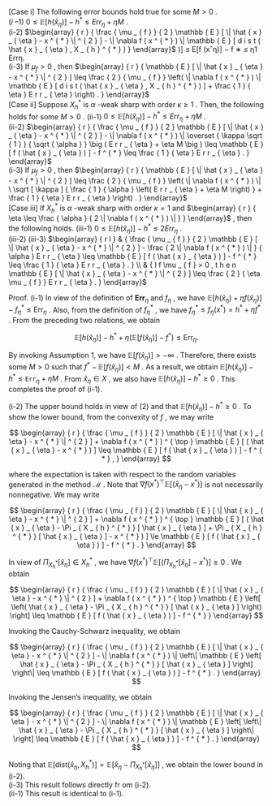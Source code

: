 [Case i] The following error bounds hold true for some $M > 0$ .   
$( i \ – 1 )$ $0 \leq \mathbb { E } [ h ( \hat { x } _ { \eta } ) ] - h ^ { * } \leq E r r _ { \eta } + \eta M$ .   
(i-2) $\begin{array} { r } { \frac { \mu _ { f } } { 2 } \mathbb { E } [ \| \hat { x } _ { \eta } - x ^ { * } \| ^ { 2 } ] - \| \nabla f ( x ^ { * } ) \| \mathbb { E } [ d i s t ( \hat { x } _ { \eta } , X _ { h } ^ { * } ) } \end{array}$ )] ≤ E[f (xˆη)] − f ∗ ≤ η1 Errη.   
(i-3) If $\mu _ { f } > 0$ , then $\begin{array} { r } { \mathbb { E } [ \| \hat { x } _ { \eta } - x ^ { * } \| ^ { 2 } ] \leq \frac { 2 } { \mu _ { f } } \left( \| \nabla f ( x ^ { * } ) \| \mathbb { E } [ d i s t ( \hat { x } _ { \eta } , X _ { h } ^ { * } ) ] + \frac { 1 } { \eta } E r r _ { \eta } \right) . } \end{array}$   
[Case ii] Suppose $X _ { h } ^ { * }$ is $\alpha$ -weak sharp with order $\kappa \geq 1$ . Then, the following holds for some $M > 0$ . (ii-1) $0 \leq \mathbb { E } [ h ( \hat { x } _ { \eta } ) ] - h ^ { * } \leq E r r _ { \eta } + \eta M$ .   
(ii-2) $\begin{array} { r } { \frac { \mu _ { f } } { 2 } \mathbb { E } [ \| \hat { x } _ { \eta } - x ^ { * } \| ^ { 2 } ] - \| \nabla f ( x ^ { * } ) \| \overset { \kappa \sqrt { 1 } } { \sqrt { \alpha } } \big ( E r r _ { \eta } + \eta M \big ) \leq \mathbb { E } [ f ( \hat { x } _ { \eta } ) ] - f ^ { * } \leq \frac { 1 } { \eta } E r r _ { \eta } . } \end{array}$   
(i-3) If $\mu _ { f } > 0$ , then $\begin{array} { r } { \mathbb { E } [ \| \hat { x } _ { \eta } - x ^ { * } \| ^ { 2 } ] \leq \frac { 2 } { \mu _ { f } } \left( \| \nabla f ( x ^ { * } ) \| \ \sqrt [ \kappa ] { \frac { 1 } { \alpha } \left( E r r _ { \eta } + \eta M \right) } + \frac { 1 } { \eta } E r r _ { \eta } \right) . } \end{array}$   
[Case iii] If $X _ { h } ^ { * }$ is $\alpha$ -weak sharp with order $\kappa = 1$ and $\begin{array} { r } { \eta \leq \frac { \alpha } { 2 \| \nabla f ( x ^ { * } ) \| } } \end{array}$ , then the following holds. (iii-1) $0 \leq \mathbb { E } [ h ( \hat { x } _ { \eta } ) ] - h ^ { * } \leq 2 E r r _ { \eta }$ .   
(iii-2) (iii-3) $\begin{array} { r l } & { \frac { \mu _ { f } } { 2 } \mathbb { E } [ \| \hat { x } _ { \eta } - x ^ { * } \| ^ { 2 } ] - \frac { 2 \| \nabla f ( x ^ { * } ) \| } { \alpha } E r r _ { \eta } \leq \mathbb { E } [ f ( \hat { x } _ { \eta } ) ] - f ^ { * } \leq \frac { 1 } { \eta } E r r _ { \eta } . } \\ & { I f \mu _ { f } > 0 , t h e n \mathbb { E } [ \| \hat { x } _ { \eta } - x ^ { * } \| ^ { 2 } ] \leq \frac { 2 } { \eta \mu _ { f } } E r r _ { \eta } . } \end{array}$  

Proof. (i-1) In view of the definition of $\mathbf { E r r } _ { \eta }$ and $f _ { \eta }$ , we have $\mathbb { E } [ h ( \hat { x } _ { \eta } ) + \eta f ( \hat { x } _ { \eta } ) ] - f _ { \eta } ^ { \ast } \leq \mathrm { E r r } _ { \eta }$ . Also, from the definition of $f _ { \eta } ^ { * }$ , we have $f _ { \eta } ^ { * } \leq f _ { \eta } ( x ^ { * } ) = h ^ { * } + \eta f ^ { * }$ . From the preceding two relations, we obtain  

$$
\mathbb { E } [ h ( \hat { x } _ { \eta } ) ] - h ^ { * } + \eta ( \mathbb { E } [ f ( \hat { x } _ { \eta } ) ] - f ^ { * } ) \leq \mathrm { E r r } _ { \eta } .
$$  

By invoking Assumption 1, we have $\mathbb { E } [ f ( \hat { x } _ { \eta } ) ] > - \infty$ . Therefore, there exists some $M > 0$ such that $f ^ { * } - \mathbb { E } [ f ( \hat { x } _ { \eta } ) ] < M$ . As a result, we obtain $\mathbb { E } [ h ( \hat { x } _ { \eta } ) ] - h ^ { * } \leq \mathtt { E r r } _ { \eta } + \eta M$ . From $\hat { x } _ { \eta } \in X$ , we also have $\mathbb { E } [ h ( \hat { x } _ { \eta } ) ] - h ^ { * } \geq 0$ . This completes the proof of (i-1).  

(i-2) The upper bound holds in view of (2) and that $\mathbb { E } [ h ( \hat { x } _ { \eta } ) ] - h ^ { * } \geq 0$ . To show the lower bound, from the convexity of $f$ , we may write  

$$
\begin{array} { r } { \frac { \mu _ { f } } { 2 } \mathbb { E } [ \| \hat { x } _ { \eta } - x ^ { * } \| ^ { 2 } ] + \nabla f ( x ^ { * } ) ^ { \top } \mathbb { E } [ ( \hat { x } _ { \eta } - x ^ { * } ) ] \leq \mathbb { E } [ f ( \hat { x } _ { \eta } ) ] - f ^ { * } , } \end{array}
$$  

where the expectation is taken with respect to the random variables generated in the method $\mathcal { M }$ . Note that $\nabla f ( x ^ { * } ) ^ { \top } \mathbb { E } [ ( \hat { x } _ { \eta } - x ^ { * } ) ]$ is not necessarily nonnegative. We may write  

$$
\begin{array} { r } { \frac { \mu _ { f } } { 2 } \mathbb { E } [ \| \hat { x } _ { \eta } - x ^ { * } \| ^ { 2 } ] + \nabla f ( x ^ { * } ) ^ { \top } \mathbb { E } [ ( \hat { x } _ { \eta } - \Pi _ { X _ { h } ^ { * } } [ \hat { x } _ { \eta } ] + \Pi _ { X _ { h } ^ { * } } [ \hat { x } _ { \eta } ] - x ^ { * } ) ] \le \mathbb { E } [ f ( \hat { x } _ { \eta } ) ] - f ^ { * } . } \end{array}
$$  

In view of $\Pi _ { X _ { h } ^ { * } } [ \hat { x } _ { \eta } ] \in X _ { h } ^ { * }$ , we have $\nabla f ( x ^ { * } ) ^ { \top } \mathbb { E } \left[ \left( \Pi _ { X _ { h } ^ { * } } [ \hat { x } _ { \eta } ] - x ^ { * } \right) \right] \geq 0$ . We obtain  

$$
\begin{array} { r } { \frac { \mu _ { f } } { 2 } \mathbb { E } [ \| \hat { x } _ { \eta } - x ^ { * } \| ^ { 2 } ] + \nabla f ( x ^ { * } ) ^ { \top } \mathbb { E } \left[ \left( \hat { x } _ { \eta } - \Pi _ { X _ { h } ^ { * } } [ \hat { x } _ { \eta } ] \right) \right] \leq \mathbb { E } [ f ( \hat { x } _ { \eta } ) ] - f ^ { * } } \end{array}
$$  

Invoking the Cauchy-Schwarz inequality, we obtain  

$$
\begin{array} { r } { \frac { \mu _ { f } } { 2 } \mathbb { E } [ \| \hat { x } _ { \eta } - x ^ { * } \| ^ { 2 } ] - \| \nabla f ( x ^ { * } ) \| \left\| \mathbb { E } \left[ \hat { x } _ { \eta } - \Pi _ { X _ { h } ^ { * } } [ \hat { x } _ { \eta } ] \right] \right\| \leq \mathbb { E } [ f ( \hat { x } _ { \eta } ) ] - f ^ { * } . } \end{array}
$$  

Invoking the Jensen’s inequality, we obtain  

$$
\begin{array} { r } { \frac { \mu _ { f } } { 2 } \mathbb { E } [ \| \hat { x } _ { \eta } - x ^ { * } \| ^ { 2 } ] - \| \nabla f ( x ^ { * } ) \| \mathbb { E } \left[ \left\| \hat { x } _ { \eta } - \Pi _ { X _ { h } ^ { * } } [ \hat { x } _ { \eta } ] \right\| \right] \leq \mathbb { E } [ f ( \hat { x } _ { \eta } ) ] - f ^ { * } . } \end{array}
$$  

Noting that $\mathbb { E } [ \mathrm { d i s t } ( \hat { x } _ { \eta } , X _ { h } ^ { * } ) ] = \mathbb { E } \left[ \left. \hat { x } _ { \eta } - \Pi _ { X _ { h } ^ { * } } [ \hat { x } _ { \eta } ] \right. \right]$ , we obtain the lower bound in (i-2).   
(i-3) This result follows directly fr
om (i-2).   
(ii-1) This result is identical to (i-1).  